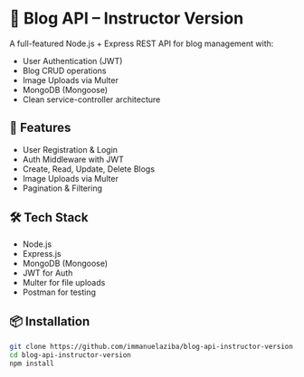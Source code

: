 # 📝 Blog API – Instructor Version

A full-featured Node.js + Express REST API for blog management with:
- User Authentication (JWT)
- Blog CRUD operations
- Image Uploads via Multer
- MongoDB (Mongoose)
- Clean service-controller architecture

## 🚀 Features

- User Registration & Login
- Auth Middleware with JWT
- Create, Read, Update, Delete Blogs
- Image Uploads via Multer
- Pagination & Filtering

## 🛠️ Tech Stack

- Node.js
- Express.js
- MongoDB (Mongoose)
- JWT for Auth
- Multer for file uploads
- Postman for testing

## 📦 Installation

```bash
git clone https://github.com/immanuelaziba/blog-api-instructor-version.git
cd blog-api-instructor-version
npm install
